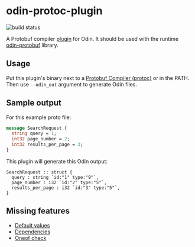 # odin-protoc-plugin
![build status](https://github.com/lordhippo/odin-protoc-plugin/actions/workflows/build.yml/badge.svg)

A Protobuf compiler [plugin](https://protobuf.dev/reference/other/#plugins) for Odin. It should be used with the runtime [odin-protobuf](https://github.com/lordhippo/odin-protobuf) library.

## Usage
Put this plugin's binary next to a [Protobuf Compiler (protoc)](https://github.com/protocolbuffers/protobuf) or in the PATH. Then use `--odin_out` argument to generate Odin files.

## Sample output
For this example proto file:

```proto
message SearchRequest {
  string query = 1;
  int32 page_number = 2;
  int32 results_per_page = 3;
}
```

This plugin will generate this Odin output:
```odin
SearchRequest :: struct {
  query : string `id:"1" type:"9"`,
  page_number : i32 `id:"2" type:"5"`,
  results_per_page : i32 `id:"3" type:"5"`,
}
```

## Missing features
- [Default values](https://github.com/lordhippo/odin-protoc-plugin/issues/5)
- [Dependencies](https://github.com/lordhippo/odin-protoc-plugin/issues/7)
- [Oneof check](https://github.com/lordhippo/odin-protoc-plugin)
